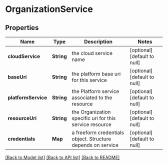 # OrganizationService
## Properties

Name | Type | Description | Notes
------------ | ------------- | ------------- | -------------
**cloudService** | **String** | the cloud service name | [optional] [default to null]
**baseUri** | **String** | the platform base uri for this service | [optional] [default to null]
**platformService** | **String** | the Platform service associated to the resource | [optional] [default to null]
**resourceUri** | **String** | the Organization specific uri for this service resource | [optional] [default to null]
**credentials** | **Map** | a freeform credentials object. Structure depends on service | [optional] [default to null]

[[Back to Model list]](../README.md#documentation-for-models) [[Back to API list]](../README.md#documentation-for-api-endpoints) [[Back to README]](../README.md)

